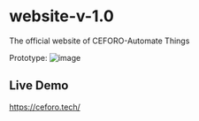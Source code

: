 # website-v-1.0

The official website of CEFORO-Automate Things

Prototype:
![image](https://user-images.githubusercontent.com/52818671/91944682-1c6d1700-ed1c-11ea-8efe-2db9356388aa.png)

## Live Demo

https://ceforo.tech/
